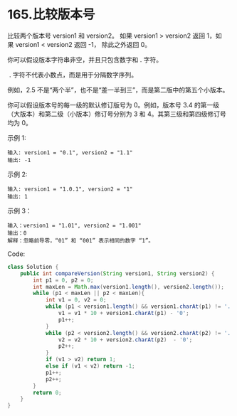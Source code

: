 # 165.比较版本号

比较两个版本号 version1 和 version2。
如果 version1 > version2 返回 1，如果 version1 < version2 返回 -1， 除此之外返回 0。

你可以假设版本字符串非空，并且只包含数字和 . 字符。

 . 字符不代表小数点，而是用于分隔数字序列。

例如，2.5 不是“两个半”，也不是“差一半到三”，而是第二版中的第五个小版本。

你可以假设版本号的每一级的默认修订版号为 0。例如，版本号 3.4 的第一级（大版本）和第二级（小版本）修订号分别为 3 和 4。其第三级和第四级修订号均为 0。

示例 1:
```
输入: version1 = "0.1", version2 = "1.1"
输出: -1
```
示例 2:
```
输入: version1 = "1.0.1", version2 = "1"
输出: 1
```
示例 3：
```
输入：version1 = "1.01", version2 = "1.001"
输出：0
解释：忽略前导零，“01” 和 “001” 表示相同的数字 “1”。
```

Code:
```java
class Solution {
    public int compareVersion(String version1, String version2) {
        int p1 = 0, p2 = 0;
        int maxLen = Math.max(version1.length(), version2.length());
        while (p1 < maxLen || p2 < maxLen){
            int v1 = 0, v2 = 0;
            while (p1 < version1.length() && version1.charAt(p1) != '.'){
                v1 = v1 * 10 + version1.charAt(p1) - '0';
                p1++;
            }
            while (p2 < version2.length() && version2.charAt(p2) != '.'){
                v2 = v2 * 10 + version2.charAt(p2)  - '0';
                p2++;
            }
            if (v1 > v2) return 1;
            else if (v1 < v2) return -1;
            p1++;
            p2++;
        }
        return 0;
    }
}
```